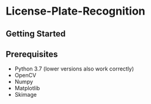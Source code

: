 # License-Plate-Recognition

## Getting Started

## Prerequisites
* Python 3.7 (lower versions also work correctly)
* OpenCV
* Numpy
* Matplotlib
* Skimage
